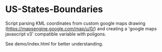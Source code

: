 US-States-Boundaries
====================

Script parsing KML coordinates from custom google maps drawing (https://mapsengine.google.com/map/u/0/) and creating a 'google maps javascript v3' compatible variable with poligons.

See demo/index.html for better understanding.
